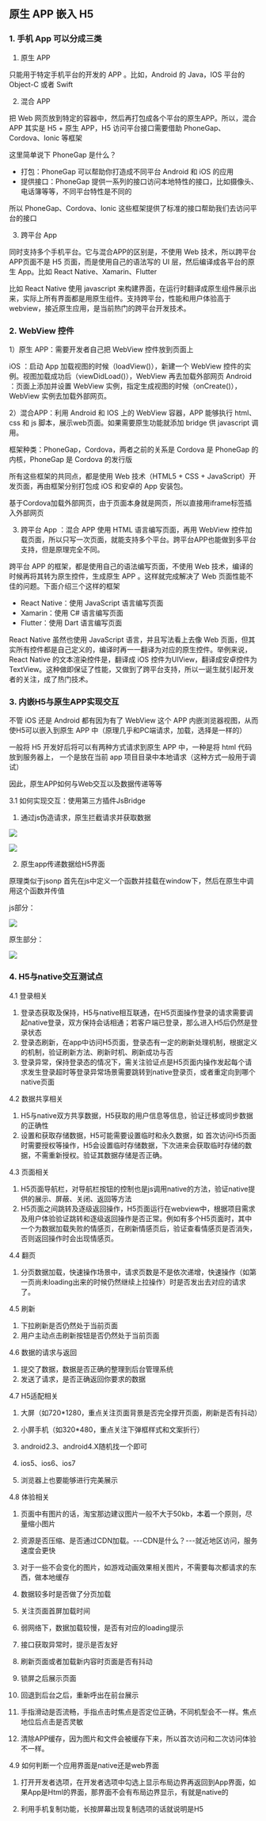 ## 原生 APP 嵌入 H5

### 1. 手机 App 可以分成三类

1) 原生 APP

只能用于特定手机平台的开发的 APP 。比如，Android 的 Java，IOS 平台的 Object-C 或者 Swift

2) 混合 APP

把 Web 网页放到特定的容器中，然后再打包成各个平台的原生APP。所以，混合 APP 其实是 H5 + 原生 APP，H5 访问平台接口需要借助 PhoneGap、Cordova、Ionic 等框架

这里简单说下 PhoneGap 是什么？

- 打包：PhoneGap 可以帮助你打造成不同平台 Android 和 iOS 的应用
- 提供接口：PhoneGap 提供一系列的接口访问本地特性的接口，比如摄像头、电话簿等等，不同平台特性是不同的

所以 PhoneGap、Cordova、Ionic 这些框架提供了标准的接口帮助我们去访问平台的接口

3) 跨平台 App 

同时支持多个手机平台。它与混合APP的区别是，不使用 Web 技术，所以跨平台APP页面不是 H5 页面，而是使用自己的语法写的 UI 层，然后编译成各平台的原生 App。比如 React Native、Xamarin、Flutter

比如 React Native 使用 javascript 来构建界面，在运行时翻译成原生组件展示出来，实际上所有界面都是用原生组件。支持跨平台，性能和用户体验高于 webview，接近原生应用，是当前热门的跨平台开发技术。

### 2. WebView 控件

1）原生 APP：需要开发者自己把 WebView 控件放到页面上

iOS ：启动 App 加载视图的时候（loadView()），新建一个 WebView 控件的实例。视图加载成功后（viewDidLoad()），WebView 再去加载外部网页
Android ：页面上添加并设置 WebView 实例，指定生成视图的时候（onCreate()），WebView 实例去加载外部网页。

2）混合APP：利用 Android 和 IOS 上的 WebView 容器，APP 能够执行 html、css 和 js 脚本，展示web页面。如果需要原生功能就添加 bridge 供 javascript 调用。

框架种类：PhoneGap，Cordova，两者之前的关系是 Cordova 是 PhoneGap 的内核，PhoneGap 是 Cordova 的发行版

所有这些框架的共同点，都是使用 Web 技术（HTML5 + CSS + JavaScript）开发页面，再由框架分别打包成 iOS 和安卓的 App 安装包。

基于Cordova加载外部网页，由于页面本身就是网页，所以直接用iframe标签插入外部网页

3) 跨平台 App ：混合 APP 使用 HTML 语言编写页面，再用 WebView 控件加载页面，所以只写一次页面，就能支持多个平台。跨平台APP也能做到多平台支持，但是原理完全不同。

跨平台 APP 的框架，都是使用自己的语法编写页面，不使用 Web 技术，编译的时候再将其转为原生控件，生成原生 APP 。这样就完成解决了 Web 页面性能不佳的问题。下面介绍三个这样的框架

- React Native：使用 JavaScript 语言编写页面
- Xamarin：使用 C# 语言编写页面
- Flutter：使用 Dart 语言编写页面

React Native 虽然也使用 JavaScript 语言，并且写法看上去像 Web 页面，但其实所有控件都是自己定义的，编译时再一一翻译为对应的原生控件。举例来说，React Native 的文本渲染控件是<Text>，翻译成 iOS 控件为UIView，翻译成安卓控件为TextView。这种做即保证了性能，又做到了跨平台支持，所以一诞生就引起开发者的关注，成了热门技术。

### 3. 内嵌H5与原生APP实现交互

不管 iOS 还是 Android 都有因为有了 WebView 这个 APP 内嵌浏览器视图，从而使H5可以嵌入到原生 APP 中（原理几乎和PC端请求，加载，选择是一样的）

一般将 H5 开发好后将可以有两种方式请求到原生 APP 中，一种是将 html 代码放到服务器上， 一个是放在当前 app 项目目录中本地请求（这种方式一般用于调试）

因此，原生APP如何与Web交互以及数据传递等等

3.1 如何实现交互：使用第三方插件JsBridge

1) 通过js伪造请求，原生拦截请求并获取数据

![](https://upload-images.jianshu.io/upload_images/2765653-4aa0197573a59823.png?imageMogr2/auto-orient/strip%7CimageView2/2/w/1240)

![](https://upload-images.jianshu.io/upload_images/2765653-b53776033aa699d8.png?imageMogr2/auto-orient/strip%7CimageView2/2/w/1240)

2) 原生app传递数据给H5界面

原理类似于jsonp  首先在js中定义一个函数并挂载在window下，然后在原生中调用这个函数并传值

js部分：

![](https://upload-images.jianshu.io/upload_images/2765653-d04744e127265bef.png?imageMogr2/auto-orient/strip%7CimageView2/2/w/1240)

原生部分：

![](https://upload-images.jianshu.io/upload_images/2765653-6710944a2e9a4695.png?imageMogr2/auto-orient/strip%7CimageView2/2/w/1240)

### 4. H5与native交互测试点

4.1 登录相关

1) 登录态获取及保持，H5与native相互联通，在H5页面操作登录的请求需要调起native登录，双方保持会话相通；若客户端已登录，那么进入H5后仍然是登录状态
2) 登录态刷新，在app中访问H5页面，登录态有一定的刷新处理机制，根据定义的机制，验证刷新方法、刷新时机、刷新成功与否
3) 登录异常，保持登录态的情况下，需关注验证点是H5页面内操作发起每个请求发生登录超时等登录异常场景需要跳转到native登录页，或者重定向到哪个native页面

4.2 数据共享相关

1) H5与native双方共享数据，H5获取的用户信息等信息，验证迁移或同步数据的正确性
2) 设置和获取存储数据，H5可能需要设置临时和永久数据，如 首次访问H5页面时需要授权等操作，H5会设置临时存储数据，下次进来会获取临时存储的数据，不需重新授权。验证其数据存储是否正确。

4.3 页面相关

1) H5页面导航栏，对导航栏按钮的控制也是js调用native的方法，验证native提供的展示、屏蔽、关闭、返回等方法
2) H5页面之间跳转及逐级返回操作，H5页面运行在webview中，根据项目需求及用户体验验证跳转和逐级返回操作是否正常。例如有多个H5页面时，其中一个为数据加载失败的情感页，在刷新情感页后，验证查看情感页是否消失，否则返回操作时会出现情感页。

4.4 翻页

1) 分页数据加载，快速操作场景中，请求页数是不是依次递增，快速操作（如第一页尚未loading出来的时候仍然继续上拉操作）时是否发出去对应的请求了。
                  
4.5 刷新

1) 下拉刷新是否仍然处于当前页面
2) 用户主动点击刷新按钮是否仍然处于当前页面

4.6 数据的请求与返回

1) 提交了数据，数据是否正确的整理到后台管理系统
2) 发送了请求，是否正确返回你要求的数据

4.7 H5适配相关

1) 大屏（如720*1280，重点关注页面背景是否完全撑开页面，刷新是否有抖动）

2) 小屏手机（如320*480，重点关注下弹框样式和文案折行）
   
3) android2.3、android4.X随机找一个即可
   
4) ios5、ios6、ios7
   
5) 浏览器上也要能够进行完美展示

4.8 体验相关

1) 页面中有图片的话，淘宝那边建议图片一般不大于50kb，本着一个原则，尽量缩小图片

2) 资源是否压缩、是否通过CDN加载。---CDN是什么？---就近地区访问，服务速度会更快

3) 对于一些不会变化的图片，如游戏动画效果相关图片，不需要每次都请求的东西，做本地缓存

4) 数据较多时是否做了分页加载

5) 关注页面首屏加载时间

6) 弱网络下，数据加载较慢，是否有对应的loading提示

7) 接口获取异常时，提示是否友好

8) 刷新页面或者加载新内容时页面是否有抖动

9) 锁屏之后展示页面

10) 回退到后台之后，重新呼出在前台展示

11) 手指滑动是否流畅，手指点击时焦点是否定位正确，不同机型会不一样。焦点地位后点击是否灵敏

12) 清除APP缓存，因为图片和文件会被缓存下来，所以首次访问和二次访问体验不一样。

4.9 如何判断一个应用界面是native还是web界面

1) 打开开发者选项，在开发者选项中勾选上显示布局边界再返回到App界面，如果App是Html的界面，那界面不会有布局边界显示，有就是native的

2) 利用手机复制功能，长按屏幕出现复制选项的话就说明是H5




                  

